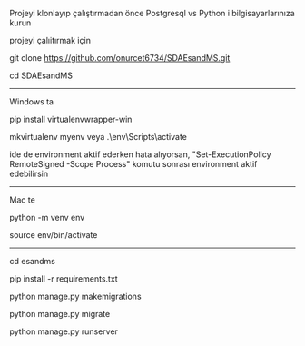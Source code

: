 Projeyi klonlayıp çalıştırmadan önce Postgresql vs Python i bilgisayarlarınıza kurun

projeyi çalıitırmak için 

git clone https://github.com/onurcet6734/SDAEsandMS.git

cd SDAEsandMS
________________________________________
Windows ta 

pip install virtualenvwrapper-win

mkvirtualenv myenv veya .\env\Scripts\activate 

ide de environment aktif ederken hata alıyorsan, "Set-ExecutionPolicy RemoteSigned -Scope Process" komutu sonrası environment aktif edebilirsin
_________________________________________
Mac te 

python -m venv env

source env/bin/activate
__________________________________________
cd esandms

pip install -r requirements.txt 

python manage.py makemigrations 

python manage.py migrate 

python manage.py runserver 

